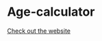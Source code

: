 # Age-calculator
<p><a href="https://dlsiem.github.io/Age-calculator/" target="_blank">Check out the website</p>
